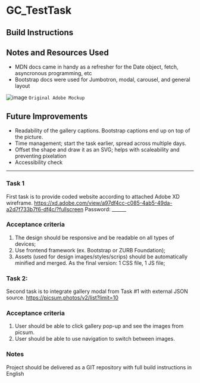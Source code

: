 # GC_TestTask
## Build Instructions

## Notes and Resources Used
- MDN docs came in handy as a refresher for the Date object, fetch, asyncronous programming, etc
- Bootstrap docs were used for Jumbotron, modal, carousel, and general layout

![image](https://user-images.githubusercontent.com/29872034/132922276-9c134995-4172-4738-90c3-ccca02c58867.png)
`Original Adobe Mockup`

## Future Improvements
- Readability of the gallery captions. Bootstrap captions end up on top of the picture.
- Time management; start the task earlier, spread across multiple days.
- Offset the shape and draw it as an SVG; helps with scaleability and preventing pixelation
- Accessibility check
-----
### Task 1

First task is to provide coded website according to attached Adobe XD wireframe.
https://xd.adobe.com/view/a97df4cc-c085-4ab5-49da-a2d7f733b7f6-df4c/?fullscreen
Password: ______

### Acceptance criteria  
1. The design should be responsive and be readable on all types of devices;
2. Use frontend framework (ex. Bootstrap or ZURB Foundation);
3. Assets (used for design images/styles/scrips) should be automatically minified and merged. As the final version: 1 CSS file, 1 JS file;


### Task 2: 

Second task is to integrate gallery modal from Task #1 with external JSON source.
https://picsum.photos/v2/list?limit=10

### Acceptance criteria 
1. User should be able to click gallery pop-up and see the images from picsum.
2. User should be able to use navigation to switch between images.  


### Notes
Project should be delivered as a GIT repository with full build instructions in English 
